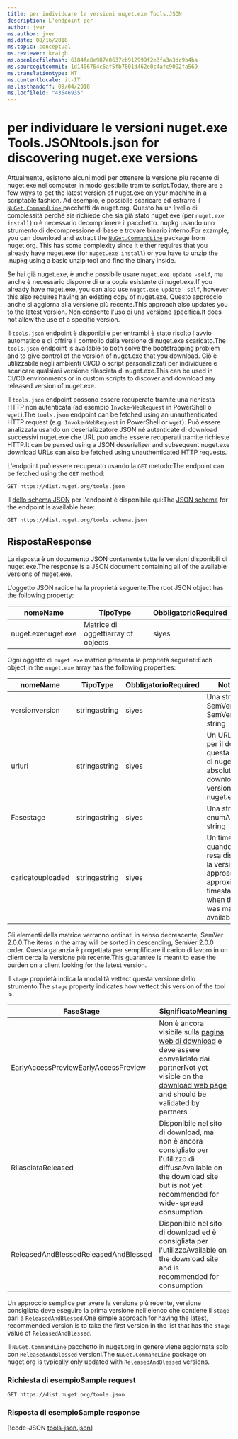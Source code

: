 ```yaml
---
title: per individuare le versioni nuget.exe Tools.JSON
description: L'endpoint per
author: jver
ms.author: jver
ms.date: 08/16/2018
ms.topic: conceptual
ms.reviewer: kraigb
ms.openlocfilehash: 6184fe8e987e0637cb912999f2e3fa3a3dc9b4ba
ms.sourcegitcommit: 1d1406764c6af5fb7801d462e0c4afc9092fa569
ms.translationtype: MT
ms.contentlocale: it-IT
ms.lasthandoff: 09/04/2018
ms.locfileid: "43546935"
---
```

# <a name="toolsjson-for-discovering-nugetexe-versions"></a><span data-ttu-id="e4870-103">per individuare le versioni nuget.exe Tools.JSON</span><span class="sxs-lookup"><span data-stu-id="e4870-103">tools.json for discovering nuget.exe versions</span></span>

<span data-ttu-id="e4870-104">Attualmente, esistono alcuni modi per ottenere la versione più recente di nuget.exe nel computer in modo gestibile tramite script.</span><span class="sxs-lookup"><span data-stu-id="e4870-104">Today, there are a few ways to get the latest version of nuget.exe on your machine in a scriptable fashion.</span></span> <span data-ttu-id="e4870-105">Ad esempio, è possibile scaricare ed estrarre il [ `NuGet.CommandLine` ](https://www.nuget.org/packages/NuGet.CommandLine/) pacchetti da nuget.org. Questo ha un livello di complessità perché sia richiede che sia già stato nuget.exe (per `nuget.exe install`) o è necessario decomprimere il pacchetto. nupkg usando uno strumento di decompressione di base e trovare binario interno.</span><span class="sxs-lookup"><span data-stu-id="e4870-105">For example, you can download and extract the [`NuGet.CommandLine`](https://www.nuget.org/packages/NuGet.CommandLine/) package from nuget.org. This has some complexity since it either requires that you already have nuget.exe (for `nuget.exe install`) or you have to unzip the .nupkg using a basic unzip tool and find the binary inside.</span></span>

<span data-ttu-id="e4870-106">Se hai già nuget.exe, è anche possibile usare `nuget.exe update -self`, ma anche è necessario disporre di una copia esistente di nuget.exe.</span><span class="sxs-lookup"><span data-stu-id="e4870-106">If you already have nuget.exe, you can also use `nuget.exe update -self`, however this also requires having an existing copy of nuget.exe.</span></span> <span data-ttu-id="e4870-107">Questo approccio anche si aggiorna alla versione più recente.</span><span class="sxs-lookup"><span data-stu-id="e4870-107">This approach also updates you to the latest version.</span></span> <span data-ttu-id="e4870-108">Non consente l'uso di una versione specifica.</span><span class="sxs-lookup"><span data-stu-id="e4870-108">It does not allow the use of a specific version.</span></span>

<span data-ttu-id="e4870-109">Il `tools.json` endpoint è disponibile per entrambi è stato risolto l'avvio automatico e di offrire il controllo della versione di nuget.exe scaricato.</span><span class="sxs-lookup"><span data-stu-id="e4870-109">The `tools.json` endpoint is available to both solve the bootstrapping problem and to give control of the version of nuget.exe that you download.</span></span> <span data-ttu-id="e4870-110">Ciò è utilizzabile negli ambienti CI/CD o script personalizzati per individuare e scaricare qualsiasi versione rilasciata di nuget.exe.</span><span class="sxs-lookup"><span data-stu-id="e4870-110">This can be used in CI/CD environments or in custom scripts to discover and download any released version of nuget.exe.</span></span>

<span data-ttu-id="e4870-111">Il `tools.json` endpoint possono essere recuperate tramite una richiesta HTTP non autenticata (ad esempio `Invoke-WebRequest` in PowerShell o `wget`).</span><span class="sxs-lookup"><span data-stu-id="e4870-111">The `tools.json` endpoint can be fetched using an unauthenticated HTTP request (e.g. `Invoke-WebRequest` in PowerShell or `wget`).</span></span> <span data-ttu-id="e4870-112">Può essere analizzata usando un deserializzatore JSON né autenticate di download successivi nuget.exe che URL può anche essere recuperati tramite richieste HTTP.</span><span class="sxs-lookup"><span data-stu-id="e4870-112">It can be parsed using a JSON deserializer and subsequent nuget.exe download URLs can also be fetched using unauthenticated HTTP requests.</span></span>

<span data-ttu-id="e4870-113">L'endpoint può essere recuperato usando la `GET` metodo:</span><span class="sxs-lookup"><span data-stu-id="e4870-113">The endpoint can be fetched using the `GET` method:</span></span>

    GET https://dist.nuget.org/tools.json

<span data-ttu-id="e4870-114">Il [dello schema JSON](http://json-schema.org/) per l'endpoint è disponibile qui:</span><span class="sxs-lookup"><span data-stu-id="e4870-114">The [JSON schema](http://json-schema.org/) for the endpoint is available here:</span></span>

    GET https://dist.nuget.org/tools.schema.json

## <a name="response"></a><span data-ttu-id="e4870-115">Risposta</span><span class="sxs-lookup"><span data-stu-id="e4870-115">Response</span></span>

<span data-ttu-id="e4870-116">La risposta è un documento JSON contenente tutte le versioni disponibili di nuget.exe.</span><span class="sxs-lookup"><span data-stu-id="e4870-116">The response is a JSON document containing all of the available versions of nuget.exe.</span></span>

<span data-ttu-id="e4870-117">L'oggetto JSON radice ha la proprietà seguente:</span><span class="sxs-lookup"><span data-stu-id="e4870-117">The root JSON object has the following property:</span></span>

<span data-ttu-id="e4870-118">nome</span><span class="sxs-lookup"><span data-stu-id="e4870-118">Name</span></span>      | <span data-ttu-id="e4870-119">Tipo</span><span class="sxs-lookup"><span data-stu-id="e4870-119">Type</span></span>             | <span data-ttu-id="e4870-120">Obbligatorio</span><span class="sxs-lookup"><span data-stu-id="e4870-120">Required</span></span>
--------- | ---------------- | --------
<span data-ttu-id="e4870-121">nuget.exe</span><span class="sxs-lookup"><span data-stu-id="e4870-121">nuget.exe</span></span> | <span data-ttu-id="e4870-122">Matrice di oggetti</span><span class="sxs-lookup"><span data-stu-id="e4870-122">array of objects</span></span> | <span data-ttu-id="e4870-123">sì</span><span class="sxs-lookup"><span data-stu-id="e4870-123">yes</span></span>

<span data-ttu-id="e4870-124">Ogni oggetto di `nuget.exe` matrice presenta le proprietà seguenti:</span><span class="sxs-lookup"><span data-stu-id="e4870-124">Each object in the `nuget.exe` array has the following properties:</span></span>

<span data-ttu-id="e4870-125">nome</span><span class="sxs-lookup"><span data-stu-id="e4870-125">Name</span></span>     | <span data-ttu-id="e4870-126">Tipo</span><span class="sxs-lookup"><span data-stu-id="e4870-126">Type</span></span>   | <span data-ttu-id="e4870-127">Obbligatorio</span><span class="sxs-lookup"><span data-stu-id="e4870-127">Required</span></span> | <span data-ttu-id="e4870-128">Note</span><span class="sxs-lookup"><span data-stu-id="e4870-128">Notes</span></span>
-------- | ------ | -------- | -----
<span data-ttu-id="e4870-129">version</span><span class="sxs-lookup"><span data-stu-id="e4870-129">version</span></span>  | <span data-ttu-id="e4870-130">stringa</span><span class="sxs-lookup"><span data-stu-id="e4870-130">string</span></span> | <span data-ttu-id="e4870-131">sì</span><span class="sxs-lookup"><span data-stu-id="e4870-131">yes</span></span>      | <span data-ttu-id="e4870-132">Una stringa di SemVer 2.0.0</span><span class="sxs-lookup"><span data-stu-id="e4870-132">A SemVer 2.0.0 string</span></span>
<span data-ttu-id="e4870-133">url</span><span class="sxs-lookup"><span data-stu-id="e4870-133">url</span></span>      | <span data-ttu-id="e4870-134">stringa</span><span class="sxs-lookup"><span data-stu-id="e4870-134">string</span></span> | <span data-ttu-id="e4870-135">sì</span><span class="sxs-lookup"><span data-stu-id="e4870-135">yes</span></span>      | <span data-ttu-id="e4870-136">Un URL assoluto per il download di questa versione di nuget.exe</span><span class="sxs-lookup"><span data-stu-id="e4870-136">An absolute URL for downloading this version of nuget.exe</span></span>
<span data-ttu-id="e4870-137">Fase</span><span class="sxs-lookup"><span data-stu-id="e4870-137">stage</span></span>    | <span data-ttu-id="e4870-138">stringa</span><span class="sxs-lookup"><span data-stu-id="e4870-138">string</span></span> | <span data-ttu-id="e4870-139">sì</span><span class="sxs-lookup"><span data-stu-id="e4870-139">yes</span></span>      | <span data-ttu-id="e4870-140">Una stringa di enum</span><span class="sxs-lookup"><span data-stu-id="e4870-140">An enum string</span></span>
<span data-ttu-id="e4870-141">caricato</span><span class="sxs-lookup"><span data-stu-id="e4870-141">uploaded</span></span> | <span data-ttu-id="e4870-142">stringa</span><span class="sxs-lookup"><span data-stu-id="e4870-142">string</span></span> | <span data-ttu-id="e4870-143">sì</span><span class="sxs-lookup"><span data-stu-id="e4870-143">yes</span></span>      | <span data-ttu-id="e4870-144">Un timestamp di quando è stata resa disponibile la versione approssimativo</span><span class="sxs-lookup"><span data-stu-id="e4870-144">An approximate timestamp of when the version was made available</span></span>

<span data-ttu-id="e4870-145">Gli elementi della matrice verranno ordinati in senso decrescente, SemVer 2.0.0.</span><span class="sxs-lookup"><span data-stu-id="e4870-145">The items in the array will be sorted in descending, SemVer 2.0.0 order.</span></span> <span data-ttu-id="e4870-146">Questa garanzia è progettata per semplificare il carico di lavoro in un client cerca la versione più recente.</span><span class="sxs-lookup"><span data-stu-id="e4870-146">This guarantee is meant to ease the burden on a client looking for the latest version.</span></span> 

<span data-ttu-id="e4870-147">Il `stage` proprietà indica la modalità vettect questa versione dello strumento.</span><span class="sxs-lookup"><span data-stu-id="e4870-147">The `stage` property indicates how vettect this version of the tool is.</span></span> 

<span data-ttu-id="e4870-148">Fase</span><span class="sxs-lookup"><span data-stu-id="e4870-148">Stage</span></span>              | <span data-ttu-id="e4870-149">Significato</span><span class="sxs-lookup"><span data-stu-id="e4870-149">Meaning</span></span>
------------------ | ------
<span data-ttu-id="e4870-150">EarlyAccessPreview</span><span class="sxs-lookup"><span data-stu-id="e4870-150">EarlyAccessPreview</span></span> | <span data-ttu-id="e4870-151">Non è ancora visibile sulla [pagina web di download](https://www.nuget.org/downloads) e deve essere convalidato dai partner</span><span class="sxs-lookup"><span data-stu-id="e4870-151">Not yet visible on the [download web page](https://www.nuget.org/downloads) and should be validated by partners</span></span>
<span data-ttu-id="e4870-152">Rilasciata</span><span class="sxs-lookup"><span data-stu-id="e4870-152">Released</span></span>           | <span data-ttu-id="e4870-153">Disponibile nel sito di download, ma non è ancora consigliato per l'utilizzo di diffusa</span><span class="sxs-lookup"><span data-stu-id="e4870-153">Available on the download site but is not yet recommended for wide-spread consumption</span></span>
<span data-ttu-id="e4870-154">ReleasedAndBlessed</span><span class="sxs-lookup"><span data-stu-id="e4870-154">ReleasedAndBlessed</span></span> | <span data-ttu-id="e4870-155">Disponibile nel sito di download ed è consigliata per l'utilizzo</span><span class="sxs-lookup"><span data-stu-id="e4870-155">Available on the download site and is recommended for consumption</span></span>

<span data-ttu-id="e4870-156">Un approccio semplice per avere la versione più recente, versione consigliata deve eseguire la prima versione nell'elenco che contiene il `stage` pari a `ReleasedAndBlessed`.</span><span class="sxs-lookup"><span data-stu-id="e4870-156">One simple approach for having the latest, recommended version is to take the first version in the list that has the `stage` value of `ReleasedAndBlessed`.</span></span>

<span data-ttu-id="e4870-157">Il `NuGet.CommandLine` pacchetto in nuget.org in genere viene aggiornata solo con `ReleasedAndBlessed` versioni.</span><span class="sxs-lookup"><span data-stu-id="e4870-157">The `NuGet.CommandLine` package on nuget.org is typically only updated with `ReleasedAndBlessed` versions.</span></span>

### <a name="sample-request"></a><span data-ttu-id="e4870-158">Richiesta di esempio</span><span class="sxs-lookup"><span data-stu-id="e4870-158">Sample request</span></span>

    GET https://dist.nuget.org/tools.json

### <a name="sample-response"></a><span data-ttu-id="e4870-159">Risposta di esempio</span><span class="sxs-lookup"><span data-stu-id="e4870-159">Sample response</span></span>

[!code-JSON [tools-json.json](./_data/tools-json.json)]
